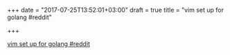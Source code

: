 +++
date = "2017-07-25T13:52:01+03:00"
draft = true
title = "vim set up for golang  #reddit"

+++

<p><a href="https://t.co/x79kndgTPi">vim set up for golang  #reddit</a></p>